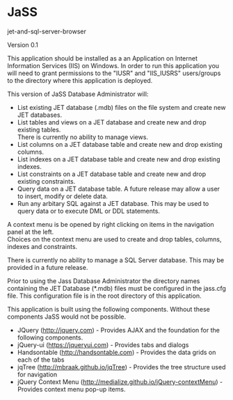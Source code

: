 JaSS
====

jet-and-sql-server-browser


Version 0.1

This application should be installed as a an Application on Internet Information Services (IIS)
on Windows.  In order to run this application you will need to grant permissions to the "IUSR" and
"IIS_IUSRS" users/groups to the directory where this application is deployed.


This version of JaSS Database Administrator will:

  * List existing JET database (.mdb) files on the file system and create new JET databases.
  * List tables and views on a JET database and create new and drop existing tables.  
    There is currently no ability to manage views.
  * List columns on a JET database table and create new and drop existing columns.
  * List indexes on a JET database table and create new and drop existing indexes.
  * List constraints on a JET database table and create new and drop existing constraints.
  * Query data on a JET database table.  A future release may allow a user to insert, 
    modify or delete data.
  * Run any arbitary SQL against a JET database.  This may be used to query data or to execute 
    DML or DDL statements.


A context menu is be opened by right clicking on items in the navigation panel at the left.  
Choices on the context menu are used to create and drop tables, columns, indexes and constraints.

There is currently no ability to manage a SQL Server database.  This may be provided in a future release.

Prior to using the Jass Database Administrator the directory names containing the JET Database (*.mdb) 
files must be configured in the jass.cfg file.  This configuration file is in the root directory of 
this application.

This application is built using the following components.  Without these components JaSS would not be possible.

  * JQuery (http://jquery.com) - Provides AJAX and the foundation for the following components.
  * jQuery-ui (https://jqueryui.com) - Provides tabs and dialogs
  * Handsontable (http://handsontable.com) -  Provides the data grids on each of the tabs
  * jqTree (http://mbraak.github.io/jqTree) - Provides the tree structure used for navigation
  * jQuery Context Menu (http://medialize.github.io/jQuery-contextMenu) - Provides context menu pop-up items.
